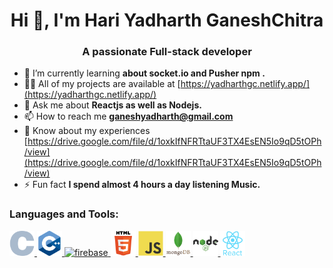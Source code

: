 <h1 align="center">Hi 👋, I'm Hari Yadharth GaneshChitra</h1>
<h3 align="center">A passionate Full-stack developer</h3>

- 🌱 I’m currently learning **about socket.io and Pusher npm .**
- 👨‍💻 All of my projects are available at [https://yadharthgc.netlify.app/](https://yadharthgc.netlify.app/)
- 💬 Ask me about **Reactjs as well as Nodejs.**
- 📫 How to reach me **ganeshyadharth@gmail.com**
- 📄 Know about my experiences [https://drive.google.com/file/d/1oxkIfNFRTtaUF3TX4EsEN5Io9qD5tOPh/view](https://drive.google.com/file/d/1oxkIfNFRTtaUF3TX4EsEN5Io9qD5tOPh/view)
- ⚡ Fun fact **I spend almost 4 hours a day listening Music.**
<!-- <h3 align="left">Connect with me:</h3> -->
<!-- <p align="left"> -->
<!-- </p> -->

<h3 align="left">Languages and Tools:</h3>
<p align="left"> <a href="https://www.cprogramming.com/" target="_blank" rel="noreferrer"> <img src="https://raw.githubusercontent.com/devicons/devicon/master/icons/c/c-original.svg" alt="c" width="40" height="40"/> </a> <a href="https://www.w3schools.com/cpp/" target="_blank" rel="noreferrer"> <img src="https://raw.githubusercontent.com/devicons/devicon/master/icons/cplusplus/cplusplus-original.svg" alt="cplusplus" width="40" height="40"/> </a> <a href="https://firebase.google.com/" target="_blank" rel="noreferrer"> <img src="https://www.vectorlogo.zone/logos/firebase/firebase-icon.svg" alt="firebase" width="40" height="40"/> </a> <a href="https://www.w3.org/html/" target="_blank" rel="noreferrer"> <img src="https://raw.githubusercontent.com/devicons/devicon/master/icons/html5/html5-original-wordmark.svg" alt="html5" width="40" height="40"/> </a> <a href="https://developer.mozilla.org/en-US/docs/Web/JavaScript" target="_blank" rel="noreferrer"> <img src="https://raw.githubusercontent.com/devicons/devicon/master/icons/javascript/javascript-original.svg" alt="javascript" width="40" height="40"/> </a> <a href="https://www.mongodb.com/" target="_blank" rel="noreferrer"> <img src="https://raw.githubusercontent.com/devicons/devicon/master/icons/mongodb/mongodb-original-wordmark.svg" alt="mongodb" width="40" height="40"/> </a> <a href="https://nodejs.org" target="_blank" rel="noreferrer"> <img src="https://raw.githubusercontent.com/devicons/devicon/master/icons/nodejs/nodejs-original-wordmark.svg" alt="nodejs" width="40" height="40"/> </a> <a href="https://reactjs.org/" target="_blank" rel="noreferrer"> <img src="https://raw.githubusercontent.com/devicons/devicon/master/icons/react/react-original-wordmark.svg" alt="react" width="40" height="40"/> </a> </p>


<!-- <img src="https://github-readme-stats.vercel.app/api/top-langs/?username=YadharthGC" /> -->


<!-- - 🔭 I’m currently working on ... -->
<!-- - 👯 I’m looking to collaborate on ... -->
<!-- - 🤔 I’m looking for help with ... -->
<!-- - 📫 How to reach me: ... -->


